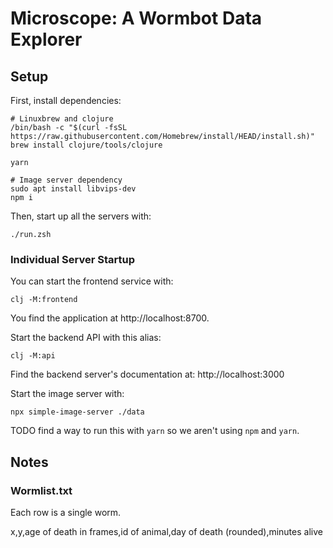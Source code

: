 # Microscope: A Wormbot Data Explorer

## Setup

First, install dependencies:

    # Linuxbrew and clojure
    /bin/bash -c "$(curl -fsSL https://raw.githubusercontent.com/Homebrew/install/HEAD/install.sh)"
    brew install clojure/tools/clojure

    yarn

    # Image server dependency
    sudo apt install libvips-dev
    npm i

Then, start up all the servers with:

    ./run.zsh

### Individual Server Startup

You can start the frontend service with:

    clj -M:frontend

You find the application at http://localhost:8700.

Start the backend API with this alias:

    clj -M:api

Find the backend server's documentation at: http://localhost:3000

Start the image server with:

    npx simple-image-server ./data

TODO find a way to run this with `yarn` so we aren't using `npm` and `yarn`.

## Notes

### Wormlist.txt

Each row is a single worm.

x,y,age of death in frames,id of animal,day of death (rounded),minutes alive
